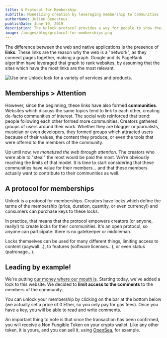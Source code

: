 ```yaml
---
title: A Protocol for Membership
subTitle: Monetizing creation by leveraging membership to communities
authorName: Julien Genestoux
publishDate: June 19, 2019
description: The Unlock protocol provides a way for people to show their support and access exclusive content, features, or even status. It is a web-native way for creators to monetize their work.
image: /images/blog/protocol-for-memberships.png
---
```


The difference between the web and native applications is the presence of **links**. These links are the reason why the web is a "network", as they connect pages together, making a graph. Google and its PageRank algorithm have leveraged that graph to rank websites, by assuming that the sites which have the most links are the most relevant.

![Use one Unlock lock for a variety of services and products.](/images/blog/protocol-for-memberships.png)

## Memberships > Attention

However, since the beginning, these links have also formed **communities**. Websites which discuss the same topics tend to link to each other, creating de-facto communities of interest. The social web reinforced that trend: people following each other formed more communities. Creators gathered groups of users around their work. Whether they are blogger or journalists, musician or even developers, they formed groups which attracted users because of their values, the content they produce, or even the tools that were offered to the members of the community.

Up until now, _we monetized the web through attention_. The creators who were able to "steal" the most would be paid the most. We're obviously reaching the limits of that model. It is time to start considering that these communities have value for their members... and that these members actually want to contribute to their communities as well.

## A protocol for memberships

Unlock is a protocol for memberships. Creators have locks which define the terms of the membership (price, duration, quantity, or even currency!) and consumers can purchase keys to these locks.

In practice, that means that the protocol empowers creators (or anyone, really!) to create locks for their communities. It's an open protocol, so anyone can participate: there is no gatekeeper or middleman.

Locks themselves can be used for many different things, limiting access to content (paywall...), to features (software licenses...), or even status (patronage...).

## Leading by example!

We're putting [our money where our mouth is](/blog/crypto-first/). Starting today, we've added a lock to this website. We decided to **limit access to the comments** to the members of the community.

You can unlock your membership by clicking on the bar at the bottom below (we actually set a price of 0 Ether, so you only pay for gas fees). Once you have a key, you will be able to read and write comments.

An important thing to note is that once the transaction has been confirmed, you will receive a Non Fungible Token on your crypto wallet. Like any other token, it is yours, and you can sell it, using [OpenSea](https://opensea.io/), for example.
